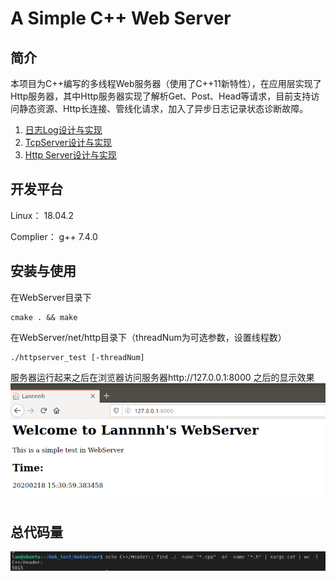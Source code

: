 # A Simple C++ Web Server

## 简介

本项目为C++编写的多线程Web服务器（使用了C++11新特性），在应用层实现了Http服务器，其中Http服务器实现了解析Get、Post、Head等请求，目前支持访问静态资源、Http长连接、管线化请求，加入了异步日志记录状态诊断故障。

1.  [日志Log设计与实现](https://github.com/Lannnnh/WebServer/blob/master/日志Log设计与实现.md)
2.  [TcpServer设计与实现](https://github.com/Lannnnh/WebServer/blob/master/TcpServer设计与实现.md)
3.  [Http Server设计与实现](https://github.com/Lannnnh/WebServer/blob/master/Http%20Server设计与实现.md)

## 开发平台

Linux： 18.04.2

Complier： g++ 7.4.0

## 安装与使用

在WebServer目录下

	cmake . && make

在WebServer/net/http目录下（threadNum为可选参数，设置线程数）

```
./httpserver_test [-threadNum]
```

服务器运行起来之后在浏览器访问服务器http://127.0.0.1:8000 之后的显示效果
![html](https://github.com/Lannnnh/WebServer/blob/master/photo/html.png)

## 总代码量

![codenums](https://github.com/Lannnnh/WebServer/blob/master/photo/codenums.png)